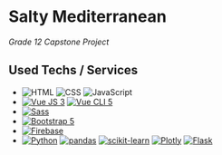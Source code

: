 <!-- # salty-mediterranean

## Project setup
```
npm install
```

### Compiles and hot-reloads for development
```
npm run serve
```

### Compiles and minifies for production
```
npm run build
```

### Lints and fixes files
```
npm run lint
```

### Customize configuration
See [Configuration Reference](https://cli.vuejs.org/config/). -->


# Salty Mediterranean
*Grade 12 Capstone Project*

## Used Techs / Services
 -  ![HTML](https://img.shields.io/badge/-HTML5-E34F26?logo=HTML5&logoColor=white&style=flat-square)  ![CSS](https://img.shields.io/badge/-CSS3-1572B6?logo=CSS3&logoColor=white&style=flat-square)  ![JavaScript](https://img.shields.io/badge/-JavaScript-F7DF1E?logo=JavaScript&logoColor=white&style=flat-square)
 -  [![Vue JS 3](https://img.shields.io/badge/-Vue.js%205-4FC08D?logo=Vue.js&logoColor=white&style=flat-square)](https://vuejs.org/)  [![Vue CLI 5](https://img.shields.io/badge/-Vue%20CLI%205-4FC08D?logo=Vue.js&logoColor=white&style=flat-square)](https://cli.vuejs.org/)
 - [![Sass](https://img.shields.io/badge/-Sass-CC6699?logo=Sass&logoColor=white&style=flat-square)](https://sass-lang.com/)
 - [![Bootstrap 5](https://img.shields.io/badge/-Bootstrap-7952B3?logo=Bootstrap&logoColor=white&style=flat-square)](https://getbootstrap.com/)
 - [![Firebase](https://img.shields.io/badge/-Firebase-FFCA28?logoColor=white&style=flat-square)](https://firebase.google.com/)
 - [![Python](https://img.shields.io/badge/-Python-3776AB?logoColor=white&style=flat-square)](https://www.python.org/)  [![pandas](https://img.shields.io/badge/-pandas-150458?logoColor=white&style=flat-square)](https://pandas.pydata.org/)  [![scikit-learn](https://img.shields.io/badge/-scikit-learn-F7931E?logoColor=white&style=flat-square)](https://flask.palletsprojects.com/)  [![Plotly](https://img.shields.io/badge/-Plotly-3F4F75?logoColor=white&style=flat-square)](https://plotly.com/)  [![Flask](https://img.shields.io/badge/-Flask-000000?logoColor=white&style=flat-square)](https://flask.palletsprojects.com/)